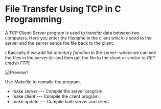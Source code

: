 # File Transfer Using TCP in C Programming

A TCP Client-Server program is used to transfer data between two computers. Here you enter the filename in the client which is send to the server and the server sends the file back to the client.<br>

( Basically if we add _list directory function_ in the server- where we can see the files in the server dir and then get the file to the client or similar to _GET cmd in FTP_)

![Preview1](https://drive.google.com/uc?export=view&id=1hpNgbTju0nt7uLWwAYSZ6WwVCxVm8xMp)

Use Makefile to compile the program.</br>
* make server --- Compile the server program.
* make client --- Compile the client program.
* make update --- Compile both server and client.